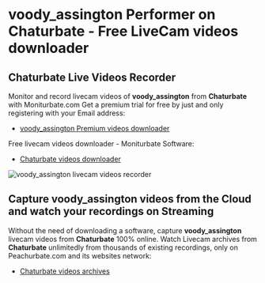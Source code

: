 # voody_assington Performer on Chaturbate - Free LiveCam videos downloader

## Chaturbate Live Videos Recorder

Monitor and record livecam videos of **voody_assington** from **Chaturbate** with Moniturbate.com
Get a premium trial for free by just and only registering with your Email address:
* [voody_assington Premium videos downloader](https://moniturbate.com/request-demo-licence-key.html)

Free livecam videos downloader - Moniturbate Software:
* [Chaturbate videos downloader](https://moniturbate.com/moniturbate-download-software.html)

![voody_assington livecam videos recorder](https://peachurnet.com/templates/moniturbate-software.png)


## Capture voody_assington videos from the Cloud and watch your recordings on Streaming

Without the need of downloading a software, capture **voody_assington** livecam videos from **Chaturbate** 100% online.
Watch Livecam archives from **Chaturbate** unlimitedly from thousands of existing recordings, only on Peachurbate.com and its websites network:
* [Chaturbate videos archives](https://peachurnet.com/)